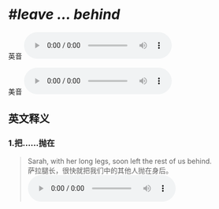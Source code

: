 # ***\#leave ... behind*** 
英音
<audio src="./media/leave ... behind1.aac" controls="controls"></audio>

美音
<audio src="./media/leave ... behind2.aac" controls="controls"></audio>



  

英文释义
---
### 1.**把……抛在**  

 > Sarah, with her long legs, soon left the rest of us behind.  
 > 萨拉腿长，很快就把我们中的其他人抛在身后。    
<audio src="./media/leave-17.aac" controls="controls"></audio>


